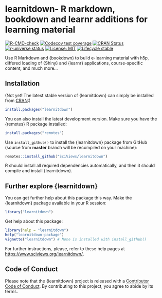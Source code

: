 # learnitdown- R markdown, bookdown and learnr additions for learning material

<!-- badges: start -->

[![R-CMD-check](https://github.com/learnitr/learnitdown/actions/workflows/R-CMD-check.yaml/badge.svg)](https://github.com/learnitr/learnitdown/actions/workflows/R-CMD-check.yaml)
[![Codecov test coverage](https://img.shields.io/codecov/c/github/learnitr/learnitdown/master.svg)](https://codecov.io/github/learnitr/learnitdown?branch=master)
[![CRAN Status](https://www.r-pkg.org/badges/version/learnitdown)](https://cran.r-project.org/package=learnitdown)
[![r-universe status](https://learnitr.r-universe.dev/badges/learnitdown)](https://learnitr.r-universe.dev/learnitdown)
[![License: MIT](https://img.shields.io/badge/License-MIT-yellow.svg)](https://opensource.org/licenses/MIT)
[![Lifecycle stable](https://img.shields.io/badge/lifecycle-stable-brightgreen.svg)](https://lifecycle.r-lib.org/articles/stages.html#stable)

<!-- badges: end -->

Use R Markdown and {bookdown} to build e-learning material with h5p, differed loading of {Shiny} and {learnr} applications, course-specific content, and much more...

## Installation

(Not yet! The latest stable version of {learnitdown} can simply be installed from [CRAN](http://cran.r-project.org):)

``` r
install.packages("learnitdown")
```

You can also install the latest development version. Make sure you have the {remotes} R package installed:

``` r
install.packages("remotes")
```

Use `install_github()` to install the {learnitdown} package from GitHub (source from **master** branch will be recompiled on your machine):

``` r
remotes::install_github("SciViews/learnitdown")
```

R should install all required dependencies automatically, and then it should compile and install {learnitdown}.

## Further explore {learnitdown}

You can get further help about this package this way. Make the {learnitdown} package available in your R session:

``` r
library("learnitdown")
```

Get help about this package:

``` r
library(help = "learnitdown")
help("learnitdown-package")
vignette("learnitdown") # None is installed with install_github()
```

For further instructions, please, refer to these help pages at <https://www.sciviews.org/learnitdown/>.

## Code of Conduct

Please note that the {learnitdown} project is released with a [Contributor Code of Conduct](CODE_OF_CONDUCT.md). By contributing to this project, you agree to abide by its terms.
